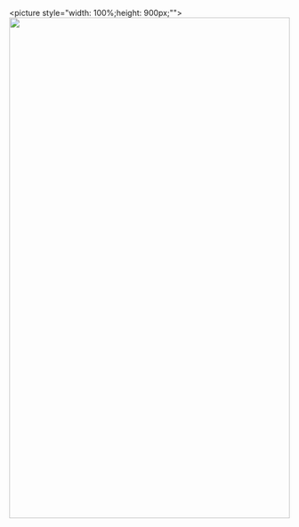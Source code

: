 <picture style="width: 100%;height: 900px;"">
  <img style=" width: 100%;height: 900px;"
  src="https://cdn.jsdelivr.net/gh/SaajanM/SaajanM@5d34fff2a7db297742f051ef12fa93b24dd0f0ac/website.svg?sanitize=true">
</picture>